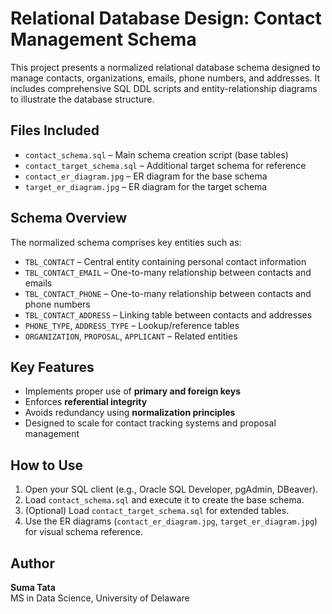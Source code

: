 # Relational Database Design: Contact Management Schema

This project presents a normalized relational database schema designed to manage contacts, organizations, emails, phone numbers, and addresses. It includes comprehensive SQL DDL scripts and entity-relationship diagrams to illustrate the database structure.

##  Files Included

- `contact_schema.sql` – Main schema creation script (base tables)
- `contact_target_schema.sql` – Additional target schema for reference
- `contact_er_diagram.jpg` – ER diagram for the base schema
- `target_er_diagram.jpg` – ER diagram for the target schema

##  Schema Overview

The normalized schema comprises key entities such as:

- `TBL_CONTACT` – Central entity containing personal contact information
- `TBL_CONTACT_EMAIL` – One-to-many relationship between contacts and emails
- `TBL_CONTACT_PHONE` – One-to-many relationship between contacts and phone numbers
- `TBL_CONTACT_ADDRESS` – Linking table between contacts and addresses
- `PHONE_TYPE`, `ADDRESS_TYPE` – Lookup/reference tables
- `ORGANIZATION`, `PROPOSAL`, `APPLICANT` – Related entities

##  Key Features

- Implements proper use of **primary and foreign keys**
- Enforces **referential integrity**
- Avoids redundancy using **normalization principles**
- Designed to scale for contact tracking systems and proposal management

##  How to Use

1. Open your SQL client (e.g., Oracle SQL Developer, pgAdmin, DBeaver).
2. Load `contact_schema.sql` and execute it to create the base schema.
3. (Optional) Load `contact_target_schema.sql` for extended tables.
4. Use the ER diagrams (`contact_er_diagram.jpg`, `target_er_diagram.jpg`) for visual schema reference.


##  Author

**Suma Tata**  
MS in  Data Science, University of Delaware  
